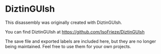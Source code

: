 # DiztinGUIsh
 This disassembly was originally created with DiztinGUIsh.

 You can find DiztinGUIsh at https://github.com/IsoFrieze/DiztinGUIsh

 The save file and exported labels are included here, but they are no longer being maintained. Feel free to use them for your own projects.

